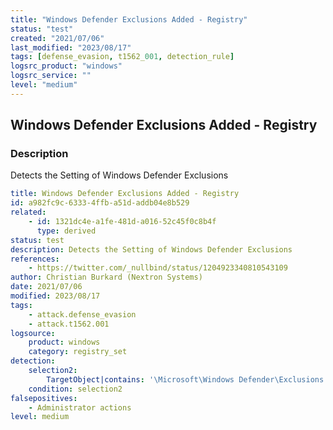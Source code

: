 ```yaml
---
title: "Windows Defender Exclusions Added - Registry"
status: "test"
created: "2021/07/06"
last_modified: "2023/08/17"
tags: [defense_evasion, t1562_001, detection_rule]
logsrc_product: "windows"
logsrc_service: ""
level: "medium"
---
```


## Windows Defender Exclusions Added - Registry

### Description

Detects the Setting of Windows Defender Exclusions

```yml
title: Windows Defender Exclusions Added - Registry
id: a982fc9c-6333-4ffb-a51d-addb04e8b529
related:
    - id: 1321dc4e-a1fe-481d-a016-52c45f0c8b4f
      type: derived
status: test
description: Detects the Setting of Windows Defender Exclusions
references:
    - https://twitter.com/_nullbind/status/1204923340810543109
author: Christian Burkard (Nextron Systems)
date: 2021/07/06
modified: 2023/08/17
tags:
    - attack.defense_evasion
    - attack.t1562.001
logsource:
    product: windows
    category: registry_set
detection:
    selection2:
        TargetObject|contains: '\Microsoft\Windows Defender\Exclusions'
    condition: selection2
falsepositives:
    - Administrator actions
level: medium

```
